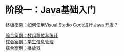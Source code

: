 <!--
 * @Description: 
 * @Author: neozhang
 * @Date: 2022-04-06 22:37:57
 * @LastEditors: neozhang
 * @LastEditTime: 2022-04-06 22:44:05
-->
# 阶段一：Java基础入门  

[终极指南：如何使用Visual Studio Code进行 Java 开发？](https://blog.csdn.net/weixin_33918114/article/details/89119640)  

[综合案例：数组移位与统计](./DataManage/)  
[综合案例：学生信息管理](./StudentManage/)  
[综合案例：播放器](./Player/)  